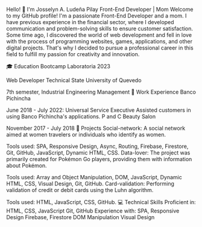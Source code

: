 Hello! 👋 I'm Josselyn A. Ludeña Pilay
Front-End Developer | Mom
Welcome to my GitHub profile! I'm a passionate Front-End Developer and a mom. I have previous experience in the financial sector, where I developed communication and problem-solving skills to ensure customer satisfaction. Some time ago, I discovered the world of web development and fell in love with the process of programming websites, games, applications, and other digital projects. That's why I decided to pursue a professional career in this field to fulfill my passion for creativity and innovation.

🎓 Education
Bootcamp Laboratoria 2023

Web Developer
Technical State University of Quevedo

7th semester, Industrial Engineering Management
💼 Work Experience
Banco Pichincha

June 2018 - July 2022: Universal Service Executive
Assisted customers in using Banco Pichincha's applications.
P and C Beauty Salon

November 2017 - July 2018
🚀 Projects
Social-network: A social network aimed at women travelers or individuals who identify as women.

Tools used: SPA, Responsive Design, Async, Routing, Firebase, Firestore, Git, GitHub, JavaScript, Dynamic HTML, CSS.
Data-lover: The project was primarily created for Pokémon Go players, providing them with information about Pokémon.

Tools used: Array and Object Manipulation, DOM, JavaScript, Dynamic HTML, CSS, Visual Design, Git, GitHub.
Card-validation: Performing validation of credit or debit cards using the Luhn algorithm.

Tools used: HTML, JavaScript, CSS, GitHub.
💻 Technical Skills
Proficient in:
HTML, CSS, JavaScript
Git, GitHub
Experience with:
SPA, Responsive Design
Firebase, Firestore
DOM Manipulation
Visual Design
